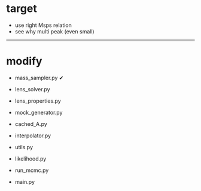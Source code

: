 # target

- use right Msps relation
- see why multi peak (even small)

---------------
# modify





- mass_sampler.py      &#x2714;

- lens_solver.py

- lens_properties.py
- mock_generator.py

- cached_A.py 
- interpolator.py
- utils.py

- likelihood.py
- run_mcmc.py
- main.py
